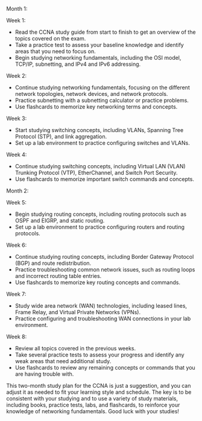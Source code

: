 Month 1:

Week 1:

-   Read the CCNA study guide from start to finish to get an overview of the topics covered on the exam.
-   Take a practice test to assess your baseline knowledge and identify areas that you need to focus on.
-   Begin studying networking fundamentals, including the OSI model, TCP/IP, subnetting, and IPv4 and IPv6 addressing.

Week 2:

-   Continue studying networking fundamentals, focusing on the different network topologies, network devices, and network protocols.
-   Practice subnetting with a subnetting calculator or practice problems.
-   Use flashcards to memorize key networking terms and concepts.

Week 3:

-   Start studying switching concepts, including VLANs, Spanning Tree Protocol (STP), and link aggregation.
-   Set up a lab environment to practice configuring switches and VLANs.

Week 4:

-   Continue studying switching concepts, including Virtual LAN (VLAN) Trunking Protocol (VTP), EtherChannel, and Switch Port Security.
-   Use flashcards to memorize important switch commands and concepts.

Month 2:

Week 5:

-   Begin studying routing concepts, including routing protocols such as OSPF and EIGRP, and static routing.
-   Set up a lab environment to practice configuring routers and routing protocols.

Week 6:

-   Continue studying routing concepts, including Border Gateway Protocol (BGP) and route redistribution.
-   Practice troubleshooting common network issues, such as routing loops and incorrect routing table entries.
-   Use flashcards to memorize key routing concepts and commands.

Week 7:

-   Study wide area network (WAN) technologies, including leased lines, Frame Relay, and Virtual Private Networks (VPNs).
-   Practice configuring and troubleshooting WAN connections in your lab environment.

Week 8:

-   Review all topics covered in the previous weeks.
-   Take several practice tests to assess your progress and identify any weak areas that need additional study.
-   Use flashcards to review any remaining concepts or commands that you are having trouble with.

This two-month study plan for the CCNA is just a suggestion, and you can adjust it as needed to fit your learning style and schedule. The key is to be consistent with your studying and to use a variety of study materials, including books, practice tests, labs, and flashcards, to reinforce your knowledge of networking fundamentals. Good luck with your studies!